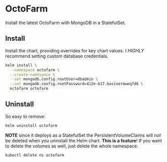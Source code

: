 # OctoFarm

Install the latest OctoFarm with MongoDB in a StatefulSet.

## Install

Install the chart, providing overrides for key chart values.
I *HIGHLY* recommend setting custom database credentials.

```bash
helm install \
  --namespace octofarm \
  --create-namespace \
  --set mongodb.config.rootUser=dbadmin \
  --set mongodb.config.rootPassword=412e-b17.basioermweq7d6 \
  octofarm octofarm
```

## Uninstall

So easy to remove:

```bash
helm uninstall octofarm
```

**NOTE** since it deploys as a StatefulSet the PersistentVolumeClaims
will *not* be deleted when you uninstall the Helm chart.  **This is
a feature**!  If you want to delete the volumes as well, just delete
the whole namespace:

```bash
kubectl delete ns octofarm
```

